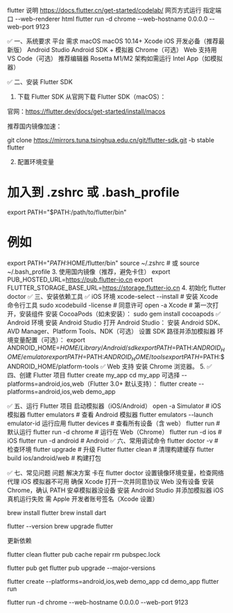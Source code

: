 flutter 说明
https://docs.flutter.cn/get-started/codelab/
网页方式运行 指定端口 --web-renderer html
flutter run -d chrome  --web-hostname 0.0.0.0 --web-port 9123


✅ 一、系统要求
平台	需求
macOS	macOS 10.14+
Xcode	iOS 开发必备（推荐最新版）
Android Studio	Android SDK + 模拟器
Chrome（可选）	Web 支持用
VS Code（可选）	推荐编辑器
Rosetta	M1/M2 架构如需运行 Intel App（如模拟器）

✅ 二、安装 Flutter SDK
1. 下载 Flutter SDK
   从官网下载 Flutter SDK（macOS）：

官网：https://flutter.dev/docs/get-started/install/macos

推荐国内镜像加速：

git clone https://mirrors.tuna.tsinghua.edu.cn/git/flutter-sdk.git -b stable flutter

2. 配置环境变量
# 加入到 .zshrc 或 .bash_profile
export PATH="$PATH:/path/to/flutter/bin"

# 例如
export PATH="$PATH:$HOME/flutter/bin"
source ~/.zshrc  # 或 source ~/.bash_profile
3. 使用国内镜像（推荐，避免卡住）
   export PUB_HOSTED_URL=https://pub.flutter-io.cn
   export FLUTTER_STORAGE_BASE_URL=https://storage.flutter-io.cn
4. 初始化
   flutter doctor
   ✅ 三、安装依赖工具
   ✅ iOS 环境
   xcode-select --install        # 安装 Xcode 命令行工具
   sudo xcodebuild -license      # 同意许可
   open -a Xcode                 # 第一次打开，安装组件
   安装 CocoaPods（如未安装）：
sudo gem install cocoapods
✅ Android 环境
安装 Android Studio
打开 Android Studio：
安装 Android SDK、AVD Manager、Platform Tools、NDK（可选）
设置 SDK 路径并添加模拟器
环境变量配置（可选）：
export ANDROID_HOME=$HOME/Library/Android/sdk
export PATH=$PATH:$ANDROID_HOME/emulator
export PATH=$PATH:$ANDROID_HOME/tools
export PATH=$PATH:$ANDROID_HOME/platform-tools
✅ Web 支持
安装 Chrome 浏览器。
5. 
✅ 四、创建 Flutter 项目
flutter create my_app
cd my_app
可选择 --platforms=android,ios,web（Flutter 3.0+ 默认支持）：
flutter create --platforms=android,ios,web demo_app

✅ 五、运行 Flutter 项目
启动模拟器（iOS/Android）
open -a Simulator  # iOS 模拟器
flutter emulators  # 查看 Android 模拟器
flutter emulators --launch emulator-id
运行应用
flutter devices      # 查看所有设备（含 web）
flutter run          # 默认运行
flutter run -d chrome  # 运行在 Web（Chrome）
flutter run -d ios     # iOS
flutter run -d android # Android
✅ 六、常用调试命令
flutter doctor -v          # 检查环境
flutter upgrade            # 升级 Flutter
flutter clean              # 清理构建缓存
flutter build ios/android/web  # 构建打包

✅ 七、常见问题
问题	解决方案
卡在 flutter doctor	设置镜像环境变量，检查网络代理
iOS 模拟器不可用	确保 Xcode 打开一次并同意协议
Web 没有设备	安装 Chrome，确认 PATH
安卓模拟器没设备	安装 Android Studio 并添加模拟器
iOS 真机运行失败	需 Apple 开发者账号签名（Xcode 设置）


brew install flutter
brew install dart

flutter --version
brew upgrade flutter

更新依赖

flutter clean
flutter pub cache repair
rm pubspec.lock

flutter pub get
flutter pub upgrade --major-versions

flutter create --platforms=android,ios,web demo_app
cd demo_app
flutter run


flutter run -d chrome  --web-hostname 0.0.0.0 --web-port 9123